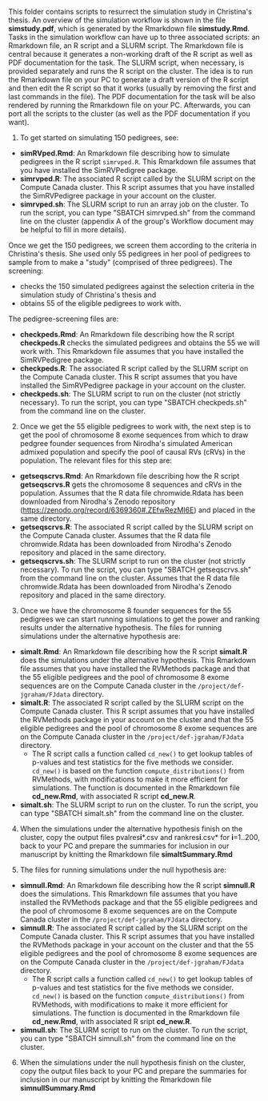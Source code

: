 This folder contains scripts to resurrect the simulation study in Christina's thesis. An overview of the simulation workflow is shown in the file **simstudy.pdf**, which is generated by the Rmarkdown file **simstudy.Rmd**. Tasks in the simulation workflow can have up to three associated scripts: an Rmarkdown file, an R script and a SLURM script. The Rmarkdown file is central because it generates a non-working draft of the R script as well as PDF documentation for the task. The SLURM script, when necessary, is provided separately and runs the R script on the cluster. The idea is to run the Rmarkdown file on your PC to generate a draft version of the R script and then edit the R script so that it works (usually by removing the first and last commands in the file). The PDF documentation for the task will be also rendered by running the Rmarkdown file on your PC. Afterwards, you can port all the scripts to the cluster (as well as the PDF documentation if you want). 

1. To get started on simulating 150 pedigrees, see:

* **simRVped.Rmd**: An Rmarkdown file describing how to simulate pedigrees in the R script `simrvped.R`. This Rmarkdown file assumes that you have installed the SimRVPedigree package.
* **simrvped.R**: The associated R script called by the SLURM script on the Compute Canada cluster. This R script assumes that you have installed the SimRVPedigree package in your account on the cluster.
* **simrvped.sh**: The SLURM script to run an array job on the cluster.  To run the script, you can type "SBATCH simrvped.sh" from the command line on the cluster (appendix A of the group's Workflow document may be helpful to fill in more details).

Once we get the 150 pedigrees, we screen them according to the criteria in Christina's thesis. She used only 55 pedigrees in her pool of pedigrees to sample from to make a "study" (comprised of three pedigrees). The screening:
* checks the 150 simulated pedigrees against the selection criteria in the simulation study of Christina's thesis and 
* obtains 55 of the eligible pedigrees to work with. 

The pedigree-screening files are:
* **checkpeds.Rmd**: An Rmarkdown file describing how the R script **checkpeds.R** checks the simulated pedigrees and obtains the 55 we will work with. This Rmarkdown file assumes that you have installed the SimRVPedigree package.
* **checkpeds.R**: The associated R script called by the SLURM script on the Compute Canada cluster. This R script assumes that you have installed the SimRVPedigree package in your account on the cluster.
* **checkpeds.sh**: The SLURM script to run on the cluster (not strictly necessary).  To run the script, you can type "SBATCH checkpeds.sh" from the command line on the cluster.

2. Once we get the 55 eligible pedigrees to work with, the next step is to get the pool of chromosome 8 exome sequences from which to draw pedgree founder sequences from Nirodha's simulated American admixed population and specify the pool of causal RVs (cRVs) in the population. The relevant files for this step are:
* **getseqscrvs.Rmd**: An Rmarkdown file describing how the R script **getseqscrvs.R** gets the chromosome 8 sequences and cRVs in the population. Assumes that the R data file chromwide.Rdata has been downloaded from Nirodha's Zenodo repository (https://zenodo.org/record/6369360#.ZEfwRezMI6E) and placed in the same directory.
* **getseqscrvs.R**: The associated R script called by the SLURM script on the Compute Canada cluster. Assumes that the R data file chromwide.Rdata has been downloaded from Nirodha's Zenodo repository and placed in the same directory.
* **getseqscrvs.sh**: The SLURM script to run on the cluster (not strictly necessary).  To run the script, you can type "SBATCH getseqscrvs.sh" from the command line on the cluster. Assumes that the R data file chromwide.Rdata has been downloaded from Nirodha's Zenodo repository and placed in the same directory.

3. Once we have the chromosome 8 founder sequences for the 55 pedigrees we can start running simulations to get the power and ranking results under the alternative hypothesis. The files for running simulations under the alternative hypothesis are:
* **simalt.Rmd**: An Rmarkdown file describing how the R script **simalt.R** does the simulations under the alternative hypothesis. This Rmarkdown file assumes that you have installed the RVMethods package and that the 55 eligible pedigrees and the pool of chromosome 8 exome sequences are on the Compute Canada cluster in the `/project/def-jgraham/FJdata` directory. 
* **simalt.R**: The associated R script called by the SLURM script on the Compute Canada cluster. This R script assumes that you have installed the RVMethods package in your account on the cluster and that the 55 eligible pedigrees and the pool of chromosome 8 exome sequences are on the Compute Canada cluster in the `/project/def-jgraham/FJdata` directory. 
    * The R script calls a function called `cd_new()` to get lookup tables of p-values and test statistics for the five methods we consider. `cd_new()` is based on the function `compute_distributions()` from RVMethods, with modifications to make it more efficient for simulations. The function is documented in the Rmarkdown file **cd_new.Rmd**, with associated R script **cd_new.R**.
* **simalt.sh**: The SLURM script to run on the cluster.  To run the script, you can type "SBATCH simalt.sh" from the command line on the cluster.

4. When the simulations under the alternative hypothesis finish on the cluster, copy the output files pvalres**i***.csv and rankres**i**.csv* for **i**=1..200, back to your PC and prepare the summaries for inclusion in our manuscript by knitting the Rmarkdown file **simaltSummary.Rmd** 

5. The files for running simulations under the null hypothesis are:
* **simnull.Rmd**: An Rmarkdown file describing how the R script **simnull.R** does the simulations. This Rmarkdown file assumes that you have installed the RVMethods package and that the 55 eligible pedigrees and the pool of chromosome 8 exome sequences are on the Compute Canada cluster in the `/project/def-jgraham/FJdata` directory. 
* **simnull.R**: The associated R script called by the SLURM script on the Compute Canada cluster. This R script assumes that you have installed the RVMethods package in your account on the cluster and that the 55 eligible pedigrees and the pool of chromosome 8 exome sequences are on the Compute Canada cluster in the `/project/def-jgraham/FJdata` directory. 
    * The R script calls a function called `cd_new()` to get lookup tables of p-values and test statistics for the five methods we consider. `cd_new()` is based on the function `compute_distributions()` from RVMethods, with modifications to make it more efficient for simulations. The function is documented in the Rmarkdown file **cd_new.Rmd**, with associated R sript **cd_new.R**.
* **simnull.sh**: The SLURM script to run on the cluster.  To run the script, you can type "SBATCH simnull.sh" from the command line on the cluster.

6. When the simulations under the null hypothesis finish on the cluster, copy the output files back to your PC and prepare the summaries for inclusion in our manuscript by knitting the Rmarkdown file **simnullSummary.Rmd** 
